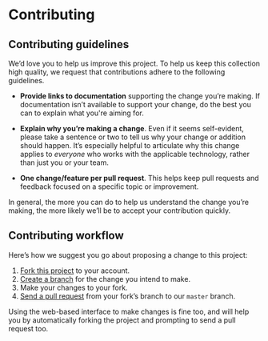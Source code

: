 # Contributing
## Contributing guidelines
We’d love you to help us improve this project. To help us keep this collection high quality, we
request that contributions adhere to the following guidelines.

- **Provide links to documentation** supporting the change you’re making.
  If documentation isn’t available to support your change, do the best you can to explain what
  you're aiming for.

- **Explain why you’re making a change**. Even if it seems self-evident, please take a sentence or
  two to tell us why your change or addition should happen. It’s especially helpful to articulate
  why this change applies to *everyone* who works with the applicable technology, rather than just
  you or your team.

- **One change/feature per pull request**. This helps keep pull requests and feedback focused on a
  specific topic or improvement.

In general, the more you can do to help us understand the change you’re making, the more likely
we’ll be to accept your contribution quickly.

## Contributing workflow
Here’s how we suggest you go about proposing a change to this project:

1. [Fork this project][fork] to your account.
2. [Create a branch][branch] for the change you intend to make.
3. Make your changes to your fork.
4. [Send a pull request][pr] from your fork’s branch to our `master` branch.

Using the web-based interface to make changes is fine too, and will help you by automatically
forking the project and prompting to send a pull request too.

[fork]: https://github.com/jbrazio/ardufocus-ascom#fork-destination-box
[branch]: https://github.com/jbrazio/ardufocus-ascom/branches
[pr]: https://github.com/jbrazio/ardufocus-ascom/pulls
